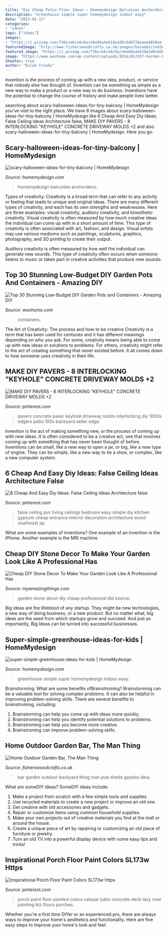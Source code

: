 ```yaml
---
title: "Diy Cheap Patio Floor Ideas ~ Homemydesign Balconies Anchordeco"
description: "Greenhouse simple super homemydesign indoor easy"
date: "2023-01-13"
categories:
- "ideas"
tags: ["ideas"]
images:
- "https://i.pinimg.com/736x/e6/e8/6a/e6e86a4e619a3d0c8d8736eaee4650ae.jpg"
featuredImage: "http://www.fisherswoodcrafts.co.uk/images/barwebsite450x600.jpg"
featured_image: "https://i.pinimg.com/736x/e6/e8/6a/e6e86a4e619a3d0c8d8736eaee4650ae.jpg"
image: "https://www.woohome.com/wp-content/uploads/2014/02/DIY-Garden-Pots-3.jpg"
ShowToc: true
author: "Eulah Crooks"
---
```



Invention is the process of coming up with a new idea, product, or service that nobody else has thought of. Invention can be something as simple as a new way to make a product or a new way to do business. Inventions have the potential to change the course of history and make people lives better.

	

		
searching about scary-halloween-ideas-for-tiny-balcony | HomeMydesign you've visit to the right place. We have 8 Images about scary-halloween-ideas-for-tiny-balcony | HomeMydesign like 6 Cheap And Easy Diy Ideas: False Ceiling Ideas Architecture false, MAKE DIY PAVERS - 8 INTERLOCKING &quot;KEYHOLE&quot; CONCRETE DRIVEWAY MOLDS +2 and also scary-halloween-ideas-for-tiny-balcony | HomeMydesign. Here you go:
		
    
## Scary-halloween-ideas-for-tiny-balcony | HomeMydesign

<img loading=lazy src="https://homemydesign.com/wp-content/uploads/2018/09/scary-halloween-ideas-for-tiny-balcony-300x300.jpg" onerror="this.onerror=null;this.src='https://tse3.mm.bing.net/th?id=OIP.JBe02sgNIiSc7q78dfMn3gAAAA&amp;pid=15.1';" alt="scary-halloween-ideas-for-tiny-balcony | HomeMydesign">

_Source: homemydesign.com_

>homemydesign balconies anchordeco. 

	

Types of creativity:
Creativity is a broad term that can refer to any activity or feeling that leads to unique and original ideas. There are many different types of creativity, and each has its own strengths and weaknesses. Here are three examples: visual creativity, auditory creativity, and kinesthetic creativity.
Visual creativity is often measured by how much creative ideas the individual can come up with in a short amount of time. This type of creativity is often associated with art, fashion, and design. Visual artists may use various mediums such as paintings, sculptures, graphics, photography, and 3D printing to create their output.

Auditory creativity is often measured by how well the individual can generate new sounds. This type of creativity often occurs when someone listens to music or takes part in creative activities that produce new sounds.

    
## Top 30 Stunning Low-Budget DIY Garden Pots And Containers - Amazing DIY

<img loading=lazy src="https://www.woohome.com/wp-content/uploads/2014/02/DIY-Garden-Pots-3.jpg" onerror="this.onerror=null;this.src='https://tse4.mm.bing.net/th?id=OIP.zb0CgsmLFefeFckNS5xlzQHaLG&amp;pid=15.1';" alt="Top 30 Stunning Low-Budget DIY Garden Pots and Containers - Amazing DIY">

_Source: woohome.com_

>containers. 

	

The Art of Creativity: The process and how to be creative
Creativity is a term that has been used for centuries and it has different meanings depending on who you ask. For some, creativity means being able to come up with new ideas or solutions to problems. For others, creativity might refer to the act of creating something that never existed before. It all comes down to how someone uses creativity in their life.

    
## MAKE DIY PAVERS - 8 INTERLOCKING &quot;KEYHOLE&quot; CONCRETE DRIVEWAY MOLDS +2

<img loading=lazy src="https://i.pinimg.com/736x/f1/8d/11/f18d1130abb143de251bde32f2573347.jpg" onerror="this.onerror=null;this.src='https://tse2.mm.bing.net/th?id=OIP.0EsFunyG7avWWX6cqBZRNgHaJ4&amp;pid=15.1';" alt="MAKE DIY PAVERS - 8 INTERLOCKING &quot;KEYHOLE&quot; CONCRETE DRIVEWAY MOLDS +2">

_Source: pinterest.com_

>pavers concrete paver keyhole driveway molds interlocking diy 1000s edgers patio 100s backyard seller edge. 

	

Invention is the act of making something new, or the process of coming up with new ideas. It is often considered to be a creative act, one that involves coming up with something that has never been thought of before. Inventions can be small, like a new way to open a jar, or big, like a new type of engine. They can be simple, like a new way to tie a shoe, or complex, like a new computer system.

    
## 6 Cheap And Easy Diy Ideas: False Ceiling Ideas Architecture False

<img loading=lazy src="https://i.pinimg.com/736x/4e/0e/be/4e0ebef01b20d0f514090d4479d4dc50.jpg" onerror="this.onerror=null;this.src='https://tse1.mm.bing.net/th?id=OIP.s8qVurlVuXOR-ovvFULL3AHaJ4&amp;pid=15.1';" alt="6 Cheap And Easy Diy Ideas: False Ceiling Ideas Architecture false">

_Source: pinterest.com_

>false ceiling pvc living ceilings bedroom easy simple diy kitchen gypsum cheap entrance interior decoration architecture wood southeast ap. 

	

What are some examples of inventions?
One example of an invention is the iPhone. Another example is the MRI machine.

    
## Cheap DIY Stone Decor To Make Your Garden Look Like A Professional Has

<img loading=lazy src="http://myamazingthings.com/wp-content/uploads/2017/07/stone-garden-decor-1.jpg" onerror="this.onerror=null;this.src='https://tse2.mm.bing.net/th?id=OIP.CqluY7ghhFwtQFzsbFBIngHaJ3&amp;pid=15.1';" alt="Cheap DIY Stone Decor To Make Your Garden Look Like A Professional Has">

_Source: myamazingthings.com_

>garden stone decor diy cheap professional did source. 

	

Big ideas are the lifeblood of any startup. They might be new technologies, a new way of doing business, or a new product. But no matter what, big ideas are the seed from which startups grow and succeed. And just as importantly, Big Ideas can be turned into successful businesses.

    
## Super-simple-greenhouse-ideas-for-kids | HomeMydesign

<img loading=lazy src="https://homemydesign.com/wp-content/uploads/2018/07/super-simple-greenhouse-ideas-for-kids.jpg" onerror="this.onerror=null;this.src='https://tse4.mm.bing.net/th?id=OIP.S6oFoLGF1oGJWozu3fgk2gHaKg&amp;pid=15.1';" alt="super-simple-greenhouse-ideas-for-kids | HomeMydesign">

_Source: homemydesign.com_

>greenhouse simple super homemydesign indoor easy. 

	

Brainstorming: What are some benefits ofBrainstroming?
Brainstorming can be a valuable tool for solving complex problems. It can also be helpful in improving problem-solving skills. There are several benefits to brainstroming, including: 
1) Brainstorming can help you come up with ideas more quickly. 
2) Brainstroming can help you identify potential solutions to problems. 
3) Brainstroming can help you become more creative. 
4) Brainstroming can improve problem-solving skills.

    
## Home Outdoor Garden Bar, The Man Thing

<img loading=lazy src="http://www.fisherswoodcrafts.co.uk/images/barwebsite450x600.jpg" onerror="this.onerror=null;this.src='https://tse1.mm.bing.net/th?id=OIP.zOcfGlaCPJKWa7AvGF2R0QAAAA&amp;pid=15.1';" alt="Home Outdoor Garden Bar, The Man Thing">

_Source: fisherswoodcrafts.co.uk_

>bar garden outdoor backyard thing man pub sheds gazebo idea. 

	

What are someDIY ideas?
SomeDIY ideas include:
1. Make a project from scratch with a few simple tools and supplies. 
2. Use recycled materials to create a new project or improve an old one. 
3. Get creative with old accessories and gadgets. 
4. Repair or customize items using common household supplies. 
5. Make your own projects out of creative materials you find at the mall or around the house. 
6. Create a unique piece of art by repairing or customizing an old piece of furniture or jewelry. 
7. Turn an old TV into a powerful display device with some easy tips and tricks!

    
## Inspirational Porch Floor Paint Colors SL173w Https

<img loading=lazy src="https://i.pinimg.com/736x/e6/e8/6a/e6e86a4e619a3d0c8d8736eaee4650ae.jpg" onerror="this.onerror=null;this.src='https://tse2.mm.bing.net/th?id=OIP.En8UGU1jEz90QxShkaCPgwHaKb&amp;pid=15.1';" alt="Inspirational Porch Floor Paint Colors SL173w https">

_Source: pinterest.com_

>porch paint floor painted colors valspar patio concrete deck lazy river painting biz floors porches. 

	

Whether you're a first time DIYer or an experienced pro, there are always ways to improve your home's aesthetics and functionality. Here are five easy steps to improve your home's look and feel: 

